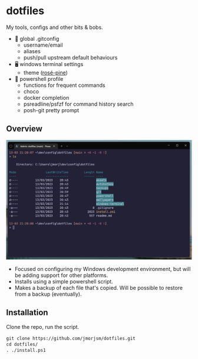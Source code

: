 # dotfiles
My tools, configs and other bits & bobs.

- 🌳 global .gitconfig
  - username/email
  - aliases
  - push/pull upstream default behaviours
- 🖥️ windows terminal settings
  - theme ([rosé-pine](https://github.com/rose-pine/windows-terminal))
- 🐚 powershell profile
  - functions for frequent commands
  - choco
  - docker completion
  - psreadline/psfzf for command history search
  - posh-git pretty prompt

## Overview
![Windows Terminal using these dotfiles](./assets/windows-terminal-screenshot.png)
- Focused on configuring my Windows development environment, but will be adding support for other platforms.
- Installs using a simple powershell script.
- Makes a backup of each file that's copied. Will be possible to restore from a backup (eventually).

## Installation
Clone the repo, run the script.

```
git clone https://github.com/jmorjsm/dotfiles.git
cd dotfiles/
. ./install.ps1
```
